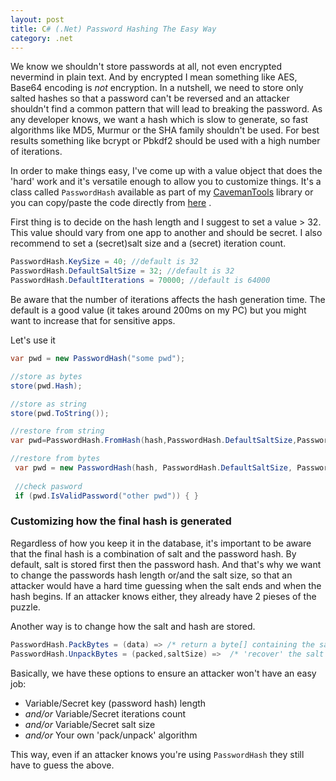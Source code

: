 ```yaml
---
layout: post
title: C# (.Net) Password Hashing The Easy Way 
category: .net
---
```


We know we shouldn't store passwords at all, not even encrypted nevermind in plain text. And by encrypted I mean something like AES, Base64 encoding is _not_ encryption. In a nutshell, we need to store only salted hashes so that a password can't be reversed and an attacker shouldn't find a common pattern that will lead to breaking the password. As any developer knows, we want a hash which is slow to generate, so fast algorithms like MD5, Murmur or the SHA family shouldn't be used. For best results something like bcrypt or Pbkdf2 should be used with a high number of iterations. 

In order to make things easy, I've come up with a value object that does the 'hard' work and it's versatile enough to allow you to customize things. It's a class called `PasswordHash` available as part of my [CavemanTools](https://www.nuget.org/packages/CavemanTools/4.0.0) library or you can copy/paste the code directly from [here](https://github.com/sapiens/cavemantools/blob/master/src/CavemanTools/PasswordHash.cs) .

First thing is to decide on the hash length and I suggest to set a value > 32. This value should vary from one app to another and should be secret. I also recommend to set a (secret)salt size and a (secret) iteration count.

```csharp
PasswordHash.KeySize = 40; //default is 32
PasswordHash.DefaultSaltSize = 32; //default is 32 
PasswordHash.DefaultIterations = 70000; //default is 64000
```

Be aware that the number of iterations affects the hash generation time. The default is a good value (it takes around 200ms on my PC) but you might want to increase that for sensitive apps. 

Let's use it

```csharp
var pwd = new PasswordHash("some pwd");

//store as bytes
store(pwd.Hash);

//store as string
store(pwd.ToString());

//restore from string
var pwd=PasswordHash.FromHash(hash,PasswordHash.DefaultSaltSize,PasswordHash.DefaultIterations);

//restore from bytes
 var pwd = new PasswordHash(hash, PasswordHash.DefaultSaltSize, PasswordHash.DefaultIterations);
 
 //check pasword
 if (pwd.IsValidPassword("other pwd")) { }
```

### Customizing how the final hash is generated

Regardless of how you keep it in the database, it's important to be aware that the final hash is a combination of salt and the password hash. By default, salt is stored first then the password hash. And that's why we want to change the passwords hash length or/and the salt size, so that an attacker would have a hard time guessing when the salt ends and when the hash begins. If an attacker knows either, they already have 2 pieses of the puzzle. 

Another way is to change how the salt and hash are stored. 

```csharp
PasswordHash.PackBytes = (data) => /* return a byte[] containing the salt/hash stored in a creative manner*/;
PasswordHash.UnpackBytes = (packed,saltSize) =>  /* 'recover' the salt and password hash */;
```    

Basically, we have these options to ensure an attacker won't have an easy job:
* Variable/Secret key (password hash) length
* _and/or_ Variable/Secret iterations count
* _and/or_ Variable/Secret salt size
* _and/or_ Your own 'pack/unpack' algorithm

This way, even if an attacker knows you're using `PasswordHash` they still have to guess the above.

